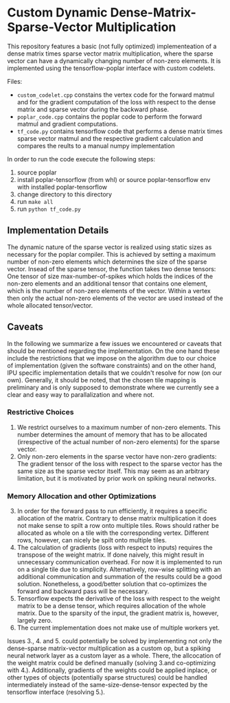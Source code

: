 # Custom Dynamic Dense-Matrix-Sparse-Vector Multiplication

This repository features a basic (not fully optimized) implementeation of a dense matrix times sparse vector matrix multiplication, where the sparse vector can have a dynamically changing number of non-zero elements. It is implemented using the tensorflow-poplar interface with custom codelets.

Files:

* `custom_codelet.cpp` constains the vertex code for the forward matmul and for the gradient computation of the loss with respect to the dense matrix and sparse vector during the backward phase.
* `poplar_code.cpp` contains the poplar code to perform the forward matmul and gradient computations.
* `tf_code.py` contains tensorflow code that performs a dense matrix times sparse vector matmul and the respective gradient calculation and compares the reults to a manual numpy implementation

In order to run the code execute the following steps:

1. source poplar
2. install poplar-tensorflow (from whl) or source poplar-tensorflow env with installed poplar-tensorflow
3. change directory to this directory
4. run ```make all```
5. run ```python tf_code.py```

## Implementation Details

The dynamic nature of the sparse vector is realized using static sizes as necessary for the poplar compiler. This is achieved by setting a maximum number of non-zero elements which determines the size of the sparse vector. Insead of the sparse tensor, the function takes two dense tensors: One tensor of size max-number-of-spikes which holds the indices of the non-zero elements and an additional tensor that contains one element, which is the number of non-zero elements of the vector. Within a vertex then only the actual non-zero elements of the vector are used instead of the whole allocated tensor/vector.

## Caveats

In the following we summarize a few issues we encountered or caveats that should be mentioned regarding the implementation. On the one hand these include the restrictions that we impose on the algorithm due to our choice of implementation (given the software constraints) and on the other hand, IPU specific implementation details that we couldn't resolve for now (on our own). Generally, it should be noted, that the chosen tile mapping is preliminary and is only supposed to demonstrate where we currently see a clear and easy way to parallalization and where not. 

### Restrictive Choices

1. We restrict ourselves to a maximum number of non-zero elements. This number determines the amount of memory that has to be allocated (irrespective of the actual number of non-zero elements) for the sparse vector.
2. Only non-zero elements in the sparse vector have non-zero gradients: The gradient tensor of the loss with respect to the sparse vector has the same size as the sparse vector itself. This may seem as an arbitrary limitation, but it is motivated by prior work on spiking neural networks.

### Memory Allocation and other Optimizations

3. In order for the forward pass to run efficiently, it requires a specific allocation of the matrix. Contrary to dense matrix multiplication it does not make sense to spilt a row onto multiple tiles. Rows should rather be allocated as whole on a tile with the corresponding vertex. Different rows, however, can nicely be spilt onto multiple tiles.
4. The calculation of gradients (loss with respect to inputs) requires the transpose of the weight matrix. If done naively, this might result in unnecessary communication overhead. For now it is implemented to run on a single tile due to simplicity. Alternatively, row-wise splitting with an additional communication and summation of the results could be a good solution. Nonetheless, a good/better solution that co-optimizes the forward and backward pass will be necessary.
5. Tensorflow expects the derivative of the loss with respect to the weight matrix to be a dense tensor, which requires allocation of the whole matrix. Due to the sparsity of the input, the gradient matrix is, however, largely zero.
6. The current implementation does not make use of multiple workers yet.

Issues 3., 4. and 5. could potentially be solved by implementing not only the dense-sparse matrix-vector multiplication as a custom op, but a spiking neural network layer as a custom layer as a whole. There, the allcocation of the weight matrix could be defined manually (solving 3.and co-optimizing with 4.). Additionally, gradients of the weights could be applied inplace, or other types of objects (potentially sparse structures) could be handled intermediately instead of the same-size-dense-tensor expected by the tensorflow interface (resolving 5.).
